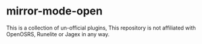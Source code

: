 # mirror-mode-open
This is a collection of un-official plugins, This repository is not affiliated with OpenOSRS, Runelite or Jagex in any way.
